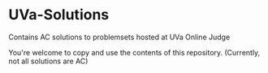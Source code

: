 # UVa-Solutions
Contains AC solutions to problemsets hosted at UVa Online Judge

You're welcome to copy and use the contents of this repository. (Currently, not all solutions are AC)
